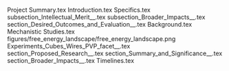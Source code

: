 Project Summary.tex
Introduction.tex
Specifics.tex
subsection_Intellectual_Merit__.tex
subsection_Broader_Impacts__.tex
section_Desired_Outcomes_and_Evaluation__.tex
Background.tex
Mechanistic Studies.tex
figures/free_energy_landscape/free_energy_landscape.png
Experiments_Cubes_Wires_PVP_facet__.tex
section_Proposed_Research__.tex
section_Summary_and_Significance__.tex
section_Broader_Impacts__.tex
Timelines.tex
